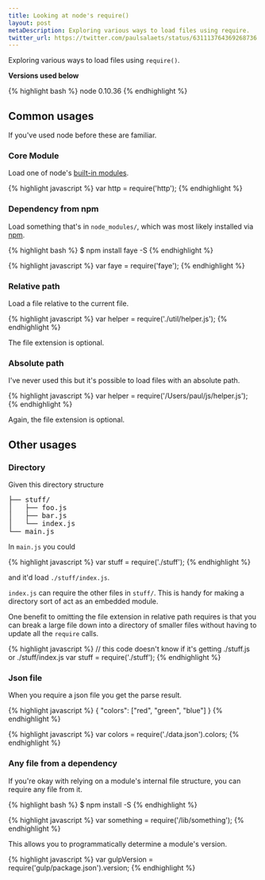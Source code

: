```yaml
---
title: Looking at node's require()
layout: post
metaDescription: Exploring various ways to load files using require.
twitter_url: https://twitter.com/paulsalaets/status/631113764369268736
---
```


Exploring various ways to load files using `require()`.

**Versions used below**

{% highlight bash %}
node 0.10.36
{% endhighlight %}

## Common usages

If you've used node before these are familiar.

### Core Module

Load one of node's [built-in modules](https://nodejs.org/api/index.html).

{% highlight javascript %}
var http = require('http');
{% endhighlight %}

### Dependency from npm

Load something that's in `node_modules/`, which was most likely installed via [npm](https://www.npmjs.com/).

{% highlight bash %}
$ npm install faye -S
{% endhighlight %}

{% highlight javascript %}
var faye = require('faye');
{% endhighlight %}

### Relative path

Load a file relative to the current file.

{% highlight javascript %}
var helper = require('./util/helper.js');
{% endhighlight %}

The file extension is optional.

### Absolute path

I've never used this but it's possible to load files with an absolute path.

{% highlight javascript %}
var helper = require('/Users/paul/js/helper.js');
{% endhighlight %}

Again, the file extension is optional.

## Other usages

### Directory

Given this directory structure

<pre>
├── stuff/
│   ├── foo.js
│   ├── bar.js
│   └── index.js
└── main.js
</pre>

In `main.js` you could

{% highlight javascript %}
var stuff = require('./stuff');
{% endhighlight %}

and it'd load `./stuff/index.js`.

`index.js` can require the other files in `stuff/`. This is handy for making a directory sort of act as an embedded module.

One benefit to omitting the file extension in relative path requires is that you can break a large file down into a directory of smaller files without having to update all the `require` calls.

{% highlight javascript %}
// this code doesn't know if it's getting ./stuff.js or ./stuff/index.js
var stuff = require('./stuff');
{% endhighlight %}

### Json file

When you require a json file you get the parse result.

{% highlight javascript %}
{
  "colors": ["red", "green", "blue"]
}
{% endhighlight %}

{% highlight javascript %}
var colors = require('./data.json').colors;
{% endhighlight %}

### Any file from a dependency

If you're okay with relying on a module's internal file structure, you can require any file from it.

{% highlight bash %}
$ npm install <module> -S
{% endhighlight %}

{% highlight javascript %}
var something = require('<module>/lib/something');
{% endhighlight %}

This allows you to programmatically determine a module's version.

{% highlight javascript %}
var gulpVersion = require('gulp/package.json').version;
{% endhighlight %}

